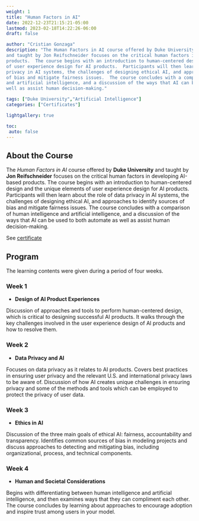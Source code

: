 ```yaml
---
weight: 1
title: "Human Factors in AI"
date: 2022-12-23T21:15:21-05:00
lastmod: 2023-02-18T14:22:26-06:00
draft: false

author: "Cristian Gonzaga"
description: "The Human Factors in AI course offered by Duke University 
and taught by Jon Reifschneider focuses on the critical human factors in developing AI-based 
products.  The course begins with an introduction to human-centered design and the unique elements 
of user experience design for AI products.  Participants will then learn about the role of data 
privacy in AI systems, the challenges of designing ethical AI, and approaches to identify sources 
of bias and mitigate fairness issues.  The course concludes with a comparison of human intelligence 
and artificial intelligence, and a discussion of the ways that AI can be used to both automate as 
well as assist human decision-making."

tags: ["Duke University","Artificial Intelligence"]
categories: ["Certificates"]

lightgallery: true

toc:
 auto: false
---
```

<!--more-->


## About the Course

The *Human Factors in AI* course offered by **Duke University** 
and taught by **Jon Reifschneider** focuses on the critical human factors in developing AI-based 
products.  The course begins with an introduction to human-centered design and the unique elements 
of user experience design for AI products.  Participants will then learn about the role of data 
privacy in AI systems, the challenges of designing ethical AI, and approaches to identify sources 
of bias and mitigate fairness issues.  The course concludes with a comparison of human intelligence 
and artificial intelligence, and a discussion of the ways that AI can be used to both automate as 
well as assist human decision-making.

See [certificate](https://coursera.org/share/e5a206d8e19b63fa4d224b5633e8762a)


## Program

The learning contents were given during a period of four weeks.

### Week 1
* **Design of AI Product Experiences**

Discussion of approaches and tools to perform human-centered design, which is critical to designing 
successful AI products. It walks through the key challenges involved in the user experience design 
of AI products and how to resolve them.

### Week 2
* **Data Privacy and AI**

Focuses on data privacy as it relates to AI products. Covers best practices in ensuring user 
privacy and the relevant U.S. and international privacy laws to be aware of. Discussion of how 
AI creates unique challenges in ensuring privacy and some of the methods and tools which can be 
employed to protect the privacy of user data.

### Week 3
* **Ethics in AI**

Discussion of the three main goals of ethical AI: fairness, accountability and transparency. 
Identifies common sources of bias in modeling projects and discuss approaches to detecting and 
mitigating bias, including organizational, process, and technical components.

### Week 4
* **Human and Societal Considerations**

Begins with differentiating between human intelligence and artificial intelligence, and then 
examines ways that they can compliment each other. The course concludes by learning about 
approaches to encourage adoption and inspire trust among users in your model.

